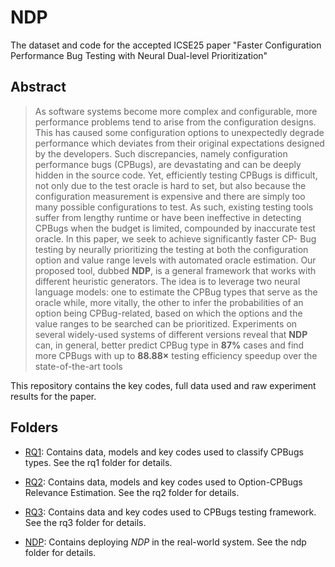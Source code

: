 # NDP
The dataset and code for the accepted ICSE25 paper "Faster Configuration Performance Bug Testing with Neural Dual-level Prioritization"

## Abstract
> As software systems become more complex and
> configurable, more performance problems tend to arise from
> the configuration designs. This has caused some configuration
> options to unexpectedly degrade performance which deviates
> from their original expectations designed by the developers. Such
> discrepancies, namely configuration performance bugs (CPBugs),
> are devastating and can be deeply hidden in the source code.
> Yet, efficiently testing CPBugs is difficult, not only due to the
> test oracle is hard to set, but also because the configuration
> measurement is expensive and there are simply too many possible
> configurations to test. As such, existing testing tools suffer from
> lengthy runtime or have been ineffective in detecting CPBugs
> when the budget is limited, compounded by inaccurate test oracle.
> In this paper, we seek to achieve significantly faster CP-
> Bug testing by neurally prioritizing the testing at both the
> configuration option and value range levels with automated
> oracle estimation. Our proposed tool, dubbed **NDP**, is a general
> framework that works with different heuristic generators. The
> idea is to leverage two neural language models: one to estimate
> the CPBug types that serve as the oracle while, more vitally, the
> other to infer the probabilities of an option being CPBug-related,
> based on which the options and the value ranges to be searched
> can be prioritized. Experiments on several widely-used systems of
> different versions reveal that **NDP** can, in general, better predict
> CPBug type in **87%** cases and find more CPBugs with up to
> **88.88×** testing efficiency speedup over the state-of-the-art tools


This repository contains the key codes, full data used and raw experiment results for the paper.


## Folders

* [RQ1](https://github.com/ideas-labo/npd/tree/main/rq1): Contains data, models and key codes used to classify CPBugs types. See the rq1 folder for details.


* [RQ2](https://github.com/ideas-labo/npd/tree/main/rq2): Contains data, models and key codes used to Option-CPBugs Relevance Estimation. See the rq2 folder for details.


* [RQ3](https://github.com/ideas-labo/npd/tree/main/rq3): Contains data and key codes used to CPBugs testing framework. See the rq3 folder for details.


* [NDP](https://github.com/ideas-labo/npd/tree/main/ndp): Contains deploying *NDP* in the real-world system. See the ndp folder for details.
